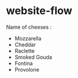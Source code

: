 # website-flow

Name of cheeses :
- Mozzarella
- Cheddar
- Raclette
- Smoked Gouda
- Fontina
- Provolone